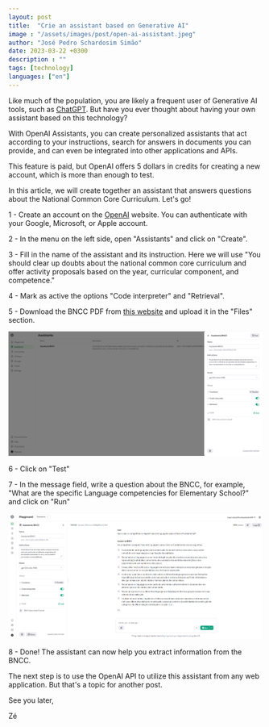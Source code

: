 ```yaml
---
layout: post
title:  "Crie an assistant based on Generative AI"
image : "/assets/images/post/open-ai-assistant.jpeg"
author: "José Pedro Schardosim Simão"
date: 2023-03-22 +0300
description : ""
tags: [technology]
languages: ["en"]
---
```


Like much of the population, you are likely a frequent user of Generative AI tools, such as [ChatGPT](https://chat.openai.com/). But have you ever thought about having your own assistant based on this technology?
<!-- more -->

With OpenAI Assistants, you can create personalized assistants that act according to your instructions, search for answers in documents you can provide, and can even be integrated into other applications and APIs.

This feature is paid, but OpenAI offers 5 dollars in credits for creating a new account, which is more than enough to test.

In this article, we will create together an assistant that answers questions about the National Common Core Curriculum. Let's go!

1 - Create an account on the [OpenAI](https://platform.openai.com/signup) website. You can authenticate with your Google, Microsoft, or Apple account.

2 - In the menu on the left side, open "Assistants" and click on "Create".

3 - Fill in the name of the assistant and its instruction. Here we will use "You should clear up doubts about the national common core curriculum and offer activity proposals based on the year, curricular component, and competence."

4 - Mark as active the options "Code interpreter" and "Retrieval".

5 - Download the BNCC PDF from [this website](http://download.basenacionalcomum.mec.gov.br/) and upload it in the "Files" section.

![OpenAI Image](/assets/images/post/assistants-1.png)

6 - Click on "Test"

7 - In the message field, write a question about the BNCC, for example, "What are the specific Language competencies for Elementary School?" and click on "Run"

![OpenAI Image](/assets/images/post/assistants-2.png)

8 - Done! The assistant can now help you extract information from the BNCC.

The next step is to use the OpenAI API to utilize this assistant from any web application. But that's a topic for another post.

See you later,

Zé
